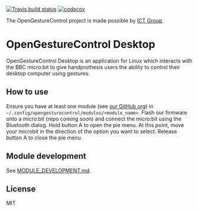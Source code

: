[![Travis build status](https://travis-ci.org/OpenGestureControl/Desktop.svg?branch=master)](https://travis-ci.org/OpenGestureControl) [![codecov](https://codecov.io/gh/OpenGestureControl/Desktop/branch/master/graph/badge.svg)](https://codecov.io/gh/OpenGestureControl/Desktop)

The OpenGestureControl project is made possible by [ICT Group](https://ict.eu/).

# OpenGestureControl Desktop
OpenGestureControl Desktop is an application for Linux which interacts with the BBC micro:bit to give handprothesis users the ability to control their desktop computer using gestures.

## How to use
Ensure you have at least one module (see [our GitHub org](https://github.com/OpenGestureControl/)) in ``~/.config/opengesturecontrol/modules/<module_name>``. Flash our firmware onto a micro:bit (repo coming soon) and connect the micro:bit using the Bluetooth dialog. Hold button A to open the pie menu. At this point, move your microbit in the direction of the option you want to select. Release button A to close the pie menu.

## Module development
See [MODULE_DEVELOPMENT.md](MODULE_DEVELOPMENT.md).

## License
MIT

